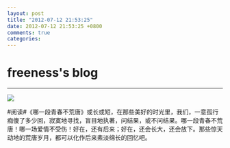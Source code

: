 ```yaml
---
layout: post
title: "2012-07-12 21:53:25"
date: 2012-07-12 21:53:25 +0800
comments: true
categories: 
---
```


# freeness's blog

----------

![](http://okqmqrbgo.bkt.clouddn.com/201207122153251.jpg)

>
\#阅读\#《哪一段青春不荒唐》或长或短，在那些美好的时光里，我们，一意孤行痴傻了多少回，寂寞地寻找，盲目地执著，问结果，或不问结果。哪一段青春不荒唐！哪一场爱情不受伤！好在，还有后来；好在，还会长大，还会放下。那些惊天动地的荒唐岁月，都可以化作后来素淡绵长的回忆吧。
